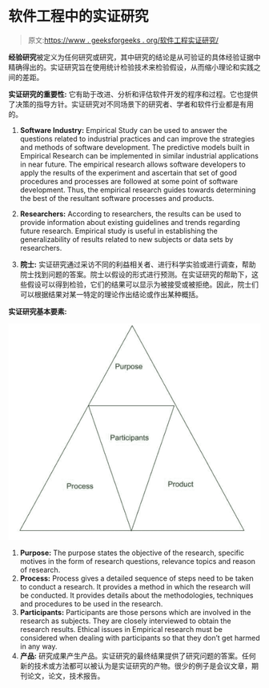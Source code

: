# 软件工程中的实证研究

> 原文:[https://www . geeksforgeeks . org/软件工程实证研究/](https://www.geeksforgeeks.org/empirical-research-in-software-engineering/)

**经验研究**被定义为任何研究或研究，其中研究的结论是从可验证的具体经验证据中精确得出的。实证研究旨在使用统计检验技术来检验假设，从而缩小理论和实践之间的差距。

**实证研究的重要性:**
它有助于改进、分析和评估软件开发的程序和过程。它也提供了决策的指导方针。实证研究对不同场景下的研究者、学者和软件行业都是有用的。

1.  **Software Industry:**
    Empirical Study can be used to answer the questions related to industrial practices and can improve the strategies and methods of software development. The predictive models built in Empirical Research can be implemented in similar industrial applications in near future. The empirical research allows software developers to apply the results of the experiment and ascertain that set of good procedures and processes are followed at some point of software development. Thus, the empirical research guides towards determining the best of the resultant software processes and products.
2.  **Researchers:**
    According to researchers, the results can be used to provide information about existing guidelines and trends regarding future research. Empirical study is useful in establishing the generalizability of results related to new subjects or data sets by researchers.

3.  **院士:**
    实证研究通过采访不同的利益相关者、进行科学实验或进行调查，帮助院士找到问题的答案。院士以假设的形式进行预测。在实证研究的帮助下，这些假设可以得到检验，它们的结果可以显示为被接受或被拒绝。因此，院士们可以根据结果对某一特定的理论作出结论或作出某种概括。

**实证研究基本要素:**

![](img/194e5a5c7441b6feba4b9d39bf9bb024.png)

1.  **Purpose:**
    The purpose states the objective of the research, specific motives in the form of research questions, relevance topics and reason of research.
2.  **Process:**
    Process gives a detailed sequence of steps need to be taken to conduct a research. It provides a method in which the research will be conducted. It provides details about the methodologies, techniques and procedures to be used in the research.
3.  **Participants:**
    Participants are those persons which are involved in the research as subjects. They are closely interviewed to obtain the research results. Ethical issues in Empirical research must be considered when dealing with participants so that they don’t get harmed in any way.
4.  **产品:**
    研究成果产生产品。实证研究的最终结果提供了研究问题的答案。任何新的技术或方法都可以被认为是实证研究的产物。很少的例子是会议文章，期刊论文，论文，技术报告。